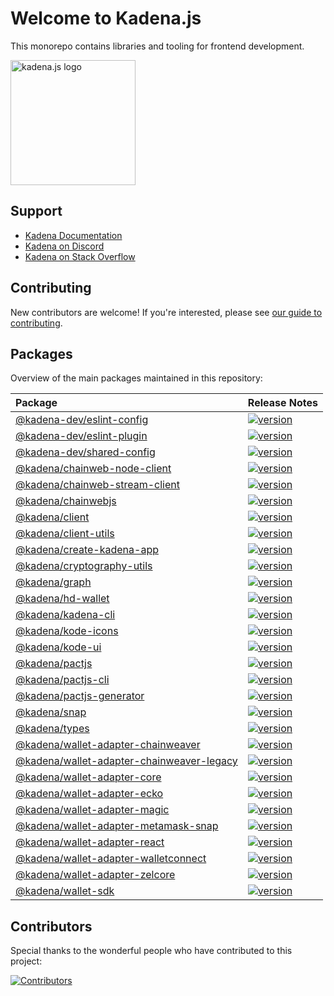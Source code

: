 # Welcome to Kadena.js

This monorepo contains libraries and tooling for frontend development.

<picture>
  <source srcset="./common/images/Kadena.JS_logo-white.png" media="(prefers-color-scheme: dark)"/>
  <img src="./common/images/Kadena.JS_logo-black.png" width="200" alt="kadena.js logo" />
</picture>

## Support

- [Kadena Documentation][1]
- [Kadena on Discord][2]
- [Kadena on Stack Overflow][3]

## Contributing

New contributors are welcome! If you're interested, please see [our guide to
contributing][4].

## Packages

Overview of the main packages maintained in this repository:

<!--packageTable start -->

| Package                                         | Release Notes        |
| :---------------------------------------------- | :------------------- |
| [@kadena-dev/eslint-config][5]                  | [![version][7]][6]   |
| [@kadena-dev/eslint-plugin][8]                  | [![version][10]][9]  |
| [@kadena-dev/shared-config][11]                 | [![version][13]][12] |
| [@kadena/chainweb-node-client][14]              | [![version][16]][15] |
| [@kadena/chainweb-stream-client][17]            | [![version][19]][18] |
| [@kadena/chainwebjs][20]                        | [![version][22]][21] |
| [@kadena/client][23]                            | [![version][25]][24] |
| [@kadena/client-utils][26]                      | [![version][28]][27] |
| [@kadena/create-kadena-app][29]                 | [![version][31]][30] |
| [@kadena/cryptography-utils][32]                | [![version][34]][33] |
| [@kadena/graph][35]                             | [![version][37]][36] |
| [@kadena/hd-wallet][38]                         | [![version][40]][39] |
| [@kadena/kadena-cli][41]                        | [![version][43]][42] |
| [@kadena/kode-icons][44]                        | [![version][46]][45] |
| [@kadena/kode-ui][47]                           | [![version][49]][48] |
| [@kadena/pactjs][50]                            | [![version][52]][51] |
| [@kadena/pactjs-cli][53]                        | [![version][55]][54] |
| [@kadena/pactjs-generator][56]                  | [![version][58]][57] |
| [@kadena/snap][59]                              | [![version][61]][60] |
| [@kadena/types][62]                             | [![version][64]][63] |
| [@kadena/wallet-adapter-chainweaver][65]        | [![version][67]][66] |
| [@kadena/wallet-adapter-chainweaver-legacy][68] | [![version][70]][69] |
| [@kadena/wallet-adapter-core][71]               | [![version][73]][72] |
| [@kadena/wallet-adapter-ecko][74]               | [![version][76]][75] |
| [@kadena/wallet-adapter-magic][77]              | [![version][79]][78] |
| [@kadena/wallet-adapter-metamask-snap][80]      | [![version][82]][81] |
| [@kadena/wallet-adapter-react][83]              | [![version][85]][84] |
| [@kadena/wallet-adapter-walletconnect][86]      | [![version][88]][87] |
| [@kadena/wallet-adapter-zelcore][89]            | [![version][91]][90] |
| [@kadena/wallet-sdk][92]                        | [![version][94]][93] |

<!--packageTable end -->

## Contributors

Special thanks to the wonderful people who have contributed to this project:

[![Contributors][96]][95]

[1]: https://docs.kadena.io
[2]: https://discord.io/kadena
[3]: https://stackoverflow.com/questions/tagged/kadena
[4]: ./CONTRIBUTING.md
[5]:
  https://github.com/kadena-community/kadena.js/tree/main/packages/tools/eslint-config
[6]: packages/tools/eslint-config/CHANGELOG.md
[7]: https://img.shields.io/npm/v/@kadena-dev/eslint-config.svg
[8]:
  https://github.com/kadena-community/kadena.js/tree/main/packages/tools/eslint-plugin
[9]: packages/tools/eslint-plugin/CHANGELOG.md
[10]: https://img.shields.io/npm/v/@kadena-dev/eslint-plugin.svg
[11]:
  https://github.com/kadena-community/kadena.js/tree/main/packages/tools/shared-config
[12]: packages/tools/shared-config/CHANGELOG.md
[13]: https://img.shields.io/npm/v/@kadena-dev/shared-config.svg
[14]:
  https://github.com/kadena-community/kadena.js/tree/main/packages/libs/chainweb-node-client
[15]: packages/libs/chainweb-node-client/CHANGELOG.md
[16]: https://img.shields.io/npm/v/@kadena/chainweb-node-client.svg
[17]:
  https://github.com/kadena-community/kadena.js/tree/main/packages/libs/chainweb-stream-client
[18]: packages/libs/chainweb-stream-client/CHANGELOG.md
[19]: https://img.shields.io/npm/v/@kadena/chainweb-stream-client.svg
[20]:
  https://github.com/kadena-community/kadena.js/tree/main/packages/libs/chainwebjs
[21]: packages/libs/chainwebjs/CHANGELOG.md
[22]: https://img.shields.io/npm/v/@kadena/chainwebjs.svg
[23]:
  https://github.com/kadena-community/kadena.js/tree/main/packages/libs/client
[24]: packages/libs/client/CHANGELOG.md
[25]: https://img.shields.io/npm/v/@kadena/client.svg
[26]:
  https://github.com/kadena-community/kadena.js/tree/main/packages/libs/client-utils
[27]: packages/libs/client-utils/CHANGELOG.md
[28]: https://img.shields.io/npm/v/@kadena/client-utils.svg
[29]:
  https://github.com/kadena-community/kadena.js/tree/main/packages/tools/create-kadena-app
[30]: packages/tools/create-kadena-app/CHANGELOG.md
[31]: https://img.shields.io/npm/v/@kadena/create-kadena-app.svg
[32]:
  https://github.com/kadena-community/kadena.js/tree/main/packages/libs/cryptography-utils
[33]: packages/libs/cryptography-utils/CHANGELOG.md
[34]: https://img.shields.io/npm/v/@kadena/cryptography-utils.svg
[35]:
  https://github.com/kadena-community/kadena.js/tree/main/packages/apps/graph
[36]: packages/apps/graph/CHANGELOG.md
[37]: https://img.shields.io/npm/v/@kadena/graph.svg
[38]:
  https://github.com/kadena-community/kadena.js/tree/main/packages/libs/hd-wallet
[39]: packages/libs/hd-wallet/CHANGELOG.md
[40]: https://img.shields.io/npm/v/@kadena/hd-wallet.svg
[41]:
  https://github.com/kadena-community/kadena.js/tree/main/packages/tools/kadena-cli
[42]: packages/tools/kadena-cli/CHANGELOG.md
[43]: https://img.shields.io/npm/v/@kadena/kadena-cli.svg
[44]:
  https://github.com/kadena-community/kadena.js/tree/main/packages/libs/kode-icons
[45]: packages/libs/kode-icons/CHANGELOG.md
[46]: https://img.shields.io/npm/v/@kadena/kode-icons.svg
[47]:
  https://github.com/kadena-community/kadena.js/tree/main/packages/libs/kode-ui
[48]: packages/libs/kode-ui/CHANGELOG.md
[49]: https://img.shields.io/npm/v/@kadena/kode-ui.svg
[50]:
  https://github.com/kadena-community/kadena.js/tree/main/packages/libs/pactjs
[51]: packages/libs/pactjs/CHANGELOG.md
[52]: https://img.shields.io/npm/v/@kadena/pactjs.svg
[53]:
  https://github.com/kadena-community/kadena.js/tree/main/packages/tools/pactjs-cli
[54]: packages/tools/pactjs-cli/CHANGELOG.md
[55]: https://img.shields.io/npm/v/@kadena/pactjs-cli.svg
[56]:
  https://github.com/kadena-community/kadena.js/tree/main/packages/libs/pactjs-generator
[57]: packages/libs/pactjs-generator/CHANGELOG.md
[58]: https://img.shields.io/npm/v/@kadena/pactjs-generator.svg
[59]: https://github.com/kadena-community/kadena.js/tree/main/packages/libs/snap
[60]: packages/libs/snap/CHANGELOG.md
[61]: https://img.shields.io/npm/v/@kadena/snap.svg
[62]:
  https://github.com/kadena-community/kadena.js/tree/main/packages/libs/types
[63]: packages/libs/types/CHANGELOG.md
[64]: https://img.shields.io/npm/v/@kadena/types.svg
[65]:
  https://github.com/kadena-community/kadena.js/tree/main/packages/libs/wallet-adapter-chainweaver
[66]: packages/libs/wallet-adapter-chainweaver/CHANGELOG.md
[67]: https://img.shields.io/npm/v/@kadena/wallet-adapter-chainweaver.svg
[68]:
  https://github.com/kadena-community/kadena.js/tree/main/packages/libs/wallet-adapter-chainweaver-legacy
[69]: packages/libs/wallet-adapter-chainweaver-legacy/CHANGELOG.md
[70]: https://img.shields.io/npm/v/@kadena/wallet-adapter-chainweaver-legacy.svg
[71]:
  https://github.com/kadena-community/kadena.js/tree/main/packages/libs/wallet-adapter-core
[72]: packages/libs/wallet-adapter-core/CHANGELOG.md
[73]: https://img.shields.io/npm/v/@kadena/wallet-adapter-core.svg
[74]:
  https://github.com/kadena-community/kadena.js/tree/main/packages/libs/wallet-adapter-ecko
[75]: packages/libs/wallet-adapter-ecko/CHANGELOG.md
[76]: https://img.shields.io/npm/v/@kadena/wallet-adapter-ecko.svg
[77]:
  https://github.com/kadena-community/kadena.js/tree/main/packages/libs/wallet-adapter-magic
[78]: packages/libs/wallet-adapter-magic/CHANGELOG.md
[79]: https://img.shields.io/npm/v/@kadena/wallet-adapter-magic.svg
[80]:
  https://github.com/kadena-community/kadena.js/tree/main/packages/libs/wallet-adapter-metamask-snap
[81]: packages/libs/wallet-adapter-metamask-snap/CHANGELOG.md
[82]: https://img.shields.io/npm/v/@kadena/wallet-adapter-metamask-snap.svg
[83]:
  https://github.com/kadena-community/kadena.js/tree/main/packages/libs/wallet-adapter-react
[84]: packages/libs/wallet-adapter-react/CHANGELOG.md
[85]: https://img.shields.io/npm/v/@kadena/wallet-adapter-react.svg
[86]:
  https://github.com/kadena-community/kadena.js/tree/main/packages/libs/wallet-adapter-walletconnect
[87]: packages/libs/wallet-adapter-walletconnect/CHANGELOG.md
[88]: https://img.shields.io/npm/v/@kadena/wallet-adapter-walletconnect.svg
[89]:
  https://github.com/kadena-community/kadena.js/tree/main/packages/libs/wallet-adapter-zelcore
[90]: packages/libs/wallet-adapter-zelcore/CHANGELOG.md
[91]: https://img.shields.io/npm/v/@kadena/wallet-adapter-zelcore.svg
[92]:
  https://github.com/kadena-community/kadena.js/tree/main/packages/libs/wallet-sdk
[93]: packages/libs/wallet-sdk/CHANGELOG.md
[94]: https://img.shields.io/npm/v/@kadena/wallet-sdk.svg
[95]: https://github.com/kadena-community/kadena.js/graphs/contributors
[96]: https://contrib.rocks/image?repo=kadena-community/kadena.js
